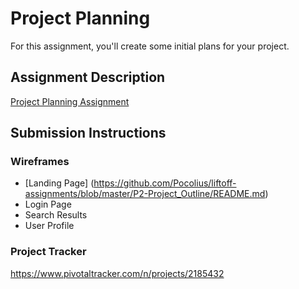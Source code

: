 # Project Planning
For this assignment, you'll create some initial plans for your project.

## Assignment Description
[Project Planning Assignment](https://education.launchcode.org/liftoff/assignments/planning/)

## Submission Instructions

### Wireframes

* [Landing Page] (https://github.com/Pocolius/liftoff-assignments/blob/master/P2-Project_Outline/README.md)
* Login Page
* Search Results
* User Profile


### Project Tracker

https://www.pivotaltracker.com/n/projects/2185432